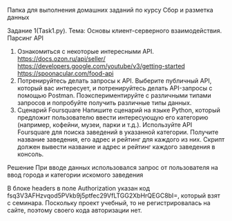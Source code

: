 Папка для выполнения домашних заданий по курсу Сбор и разметка данных

Задание 1(Task1.py). 
Тема: Основы клиент-серверного взаимодействия. Парсинг API
1. Ознакомиться с некоторые интересными API. https://docs.ozon.ru/api/seller/ https://developers.google.com/youtube/v3/getting-started https://spoonacular.com/food-api
2. Потренируйтесь делать запросы к API. Выберите публичный API, который вас интересует, и потренируйтесь делать API-запросы с помощью Postman. Поэкспериментируйте с различными типами запросов и попробуйте получить различные типы данных.
3. Сценарий Foursquare
Напишите сценарий на языке Python, который предложит пользователю ввести интересующую его категорию (например, кофейни, музеи, парки и т.д.).
Используйте API Foursquare для поиска заведений в указанной категории.
Получите название заведения, его адрес и рейтинг для каждого из них.
Скрипт должен вывести название и адрес и рейтинг каждого заведения в консоль.

Решение
При вводе данных использовался запрос от пользователя на ввод города и категории искомого заведения

В блоке headers в поле Authorization указан код fsq3V3AFHzvqod5PVkb9j5ptfec29VfLTGG2XbHrQEGC8bI=, который взят с семинара. 
Поскольку проект учебный, то не регистрировалась на сайте, поэтому своего кода авторизации нет.

